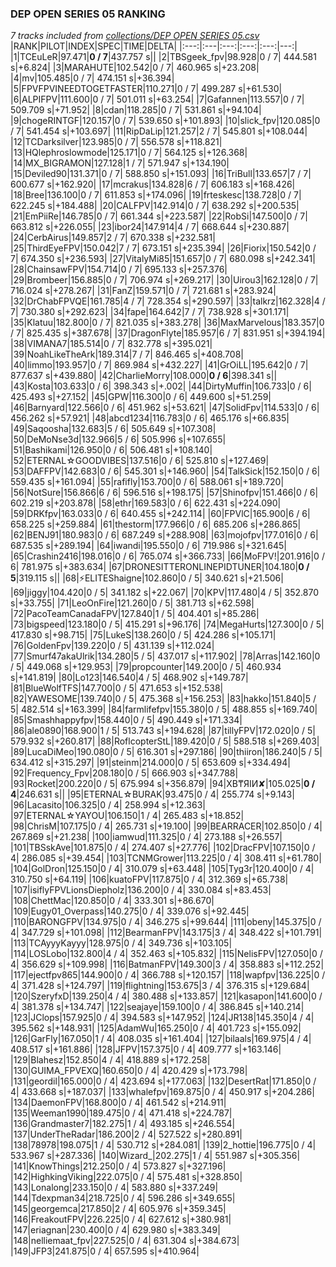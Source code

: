 ### DEP OPEN SERIES 05 RANKING
*7 tracks included from [collections/DEP OPEN SERIES 05.csv](/collections/DEP%20OPEN%20SERIES%2005.csv)*
|RANK|PILOT|INDEX|SPEC|TIME|DELTA|
|:---:|:---|:---:|:---:|:---:|---:|
|1|TCEuLeR|97.471|**0 / 7**|437.757 s||
|2|TBSgeek_fpv|98.928|0 / 7| 444.581 s|+6.824|
|3|MARAHUTE|102.542|0 / 7| 460.965 s|+23.208|
|4|mv|105.485|0 / 7| 474.151 s|+36.394|
|5|FPVFPVINEEDTOGETFASTER|110.271|0 / 7| 499.287 s|+61.530|
|6|ALPIFPV|111.600|0 / 7| 501.011 s|+63.254|
|7|Gafannen|113.557|0 / 7| 509.709 s|+71.952|
|8|cdan|118.285|0 / 7| 531.861 s|+94.104|
|9|chogeRINTGF|120.157|0 / 7| 539.650 s|+101.893|
|10|slick_fpv|120.085|0 / 7| 541.454 s|+103.697|
|11|RipDaLip|121.257|2 / 7| 545.801 s|+108.044|
|12|TCDarksilver|123.985|0 / 7| 556.578 s|+118.821|
|13|HQlephroslowmode|125.171|0 / 7| 564.125 s|+126.368|
|14|MX_BIGRAMON|127.128|1 / 7| 571.947 s|+134.190|
|15|Deviled90|131.371|0 / 7| 588.850 s|+151.093|
|16|TriBull|133.657|7 / 7| 600.677 s|+162.920|
|17|mcrakus|134.828|6 / 7| 606.183 s|+168.426|
|18|Bree|136.100|0 / 7| 611.853 s|+174.096|
|19|frteskesc|138.728|0 / 7| 622.245 s|+184.488|
|20|CALFPV|142.914|0 / 7| 638.292 s|+200.535|
|21|EmPiiRe|146.785|0 / 7| 661.344 s|+223.587|
|22|RobSi|147.500|0 / 7| 663.812 s|+226.055|
|23|ibor24|147.914|4 / 7| 668.644 s|+230.887|
|24|CerbAirus|149.857|2 / 7| 670.338 s|+232.581|
|25|ThirdEyeFPV|150.042|7 / 7| 673.151 s|+235.394|
|26|Fiorix|150.542|0 / 7| 674.350 s|+236.593|
|27|VitalyMi85|151.657|0 / 7| 680.098 s|+242.341|
|28|ChainsawFPV|154.714|0 / 7| 695.133 s|+257.376|
|29|Brombeer|156.885|0 / 7| 706.974 s|+269.217|
|30|Uirou3|162.128|0 / 7| 716.024 s|+278.267|
|31|FanZ|159.571|0 / 7| 721.681 s|+283.924|
|32|DrChabFPVQE|161.785|4 / 7| 728.354 s|+290.597|
|33|talkrz|162.328|4 / 7| 730.380 s|+292.623|
|34|fape|164.642|7 / 7| 738.928 s|+301.171|
|35|Klatuu|182.800|0 / 7| 821.035 s|+383.278|
|36|MaxMarvelous|183.357|0 / 7| 825.435 s|+387.678|
|37|DragonFlyte|185.957|6 / 7| 831.951 s|+394.194|
|38|VIMANA7|185.514|0 / 7| 832.778 s|+395.021|
|39|NoahLikeTheArk|189.314|7 / 7| 846.465 s|+408.708|
|40|limmo|193.957|0 / 7| 869.984 s|+432.227|
|41|GrOiLL|195.642|0 / 7| 877.637 s|+439.880|
|42|CharlieMorry|108.000|**0 / 6**|398.341 s||
|43|Kosta|103.633|0 / 6| 398.343 s|+.002|
|44|DirtyMuffin|106.733|0 / 6| 425.493 s|+27.152|
|45|GPW|116.300|0 / 6| 449.600 s|+51.259|
|46|Barnyard|122.566|0 / 6| 451.962 s|+53.621|
|47|SolidFpv|114.533|0 / 6| 456.262 s|+57.921|
|48|abcd1234|116.783|0 / 6| 465.176 s|+66.835|
|49|Saqoosha|132.683|5 / 6| 505.649 s|+107.308|
|50|DeMoNse3d|132.966|5 / 6| 505.996 s|+107.655|
|51|Bashikami|126.950|0 / 6| 506.481 s|+108.140|
|52|ETERNAL☆GOODVIBES|137.516|0 / 6| 525.810 s|+127.469|
|53|DAFFPV|142.683|0 / 6| 545.301 s|+146.960|
|54|TalkSick|152.150|0 / 6| 559.435 s|+161.094|
|55|rafifly|153.700|0 / 6| 588.061 s|+189.720|
|56|NotSure|156.866|6 / 6| 596.516 s|+198.175|
|57|Shinofpv|151.466|0 / 6| 602.219 s|+203.878|
|58|ethr|169.583|0 / 6| 622.431 s|+224.090|
|59|DRKfpv|163.033|0 / 6| 640.455 s|+242.114|
|60|FPVlC|165.900|6 / 6| 658.225 s|+259.884|
|61|thestorm|177.966|0 / 6| 685.206 s|+286.865|
|62|BENJ91|180.983|0 / 6| 687.249 s|+288.908|
|63|mojofpv|177.016|0 / 6| 687.535 s|+289.194|
|64|iwandi|195.550|0 / 6| 719.986 s|+321.645|
|65|Crashin2416|198.016|0 / 6| 765.074 s|+366.733|
|66|MoFPV!|201.916|0 / 6| 781.975 s|+383.634|
|67|DRONESITTERONLINEPIDTUNER|104.180|**0 / 5**|319.115 s||
|68|⚡ELITEShaigne|102.860|0 / 5| 340.621 s|+21.506|
|69|jiggy|104.420|0 / 5| 341.182 s|+22.067|
|70|KPV|117.480|4 / 5| 352.870 s|+33.755|
|71|LeoOnFire|121.260|0 / 5| 381.713 s|+62.598|
|72|PacoTeamCanadaFPV|127.840|1 / 5| 404.401 s|+85.286|
|73|bigspeed|123.180|0 / 5| 415.291 s|+96.176|
|74|MegaHurts|127.300|0 / 5| 417.830 s|+98.715|
|75|LukeS|138.260|0 / 5| 424.286 s|+105.171|
|76|GoldenFpv|139.220|0 / 5| 431.139 s|+112.024|
|77|Smurf47akaUlrik|134.280|5 / 5| 437.017 s|+117.902|
|78|Arras|142.160|0 / 5| 449.068 s|+129.953|
|79|propcounter|149.200|0 / 5| 460.934 s|+141.819|
|80|Lo123|146.540|4 / 5| 468.902 s|+149.787|
|81|BlueWolfTFS|147.700|0 / 5| 471.653 s|+152.538|
|82|YAWESOME|139.740|0 / 5| 475.368 s|+156.253|
|83|hakko|151.840|5 / 5| 482.514 s|+163.399|
|84|farmlifefpv|155.380|0 / 5| 488.855 s|+169.740|
|85|Smashhappyfpv|158.440|0 / 5| 490.449 s|+171.334|
|86|ale0890|168.900|1 / 5| 513.743 s|+194.628|
|87|tillyFPV|172.020|0 / 5| 579.932 s|+260.817|
|88|RoflcopterStL|189.420|0 / 5| 588.518 s|+269.403|
|89|LucaDiMeo|190.080|0 / 5| 616.301 s|+297.186|
|90|thiiron|186.240|5 / 5| 634.412 s|+315.297|
|91|steinm|214.000|0 / 5| 653.609 s|+334.494|
|92|Frequency_Fpv|208.180|0 / 5| 666.903 s|+347.788|
|93|Rocket|200.220|0 / 5| 675.994 s|+356.879|
|94|XB₸ЯIИ✘|105.025|**0 / 4**|246.631 s||
|95|ETERNAL☆BURAK|93.475|0 / 4| 255.774 s|+9.143|
|96|Lacasito|106.325|0 / 4| 258.994 s|+12.363|
|97|ETERNAL☆YAYOU|106.150|1 / 4| 265.483 s|+18.852|
|98|ChrisM|107.175|0 / 4| 265.731 s|+19.100|
|99|BEARRACER|102.850|0 / 4| 267.869 s|+21.238|
|100|iamwud|111.325|0 / 4| 273.188 s|+26.557|
|101|TBSskAve|101.875|0 / 4| 274.407 s|+27.776|
|102|DracFPV|107.150|0 / 4| 286.085 s|+39.454|
|103|TCNMGrower|113.225|0 / 4| 308.411 s|+61.780|
|104|GolDron|125.150|0 / 4| 310.079 s|+63.448|
|105|Tyg3r|120.400|0 / 4| 310.750 s|+64.119|
|106|kuatoFPV|117.875|0 / 4| 312.369 s|+65.738|
|107|isiflyFPVLionsDiepholz|136.200|0 / 4| 330.084 s|+83.453|
|108|ChettMac|120.850|0 / 4| 333.301 s|+86.670|
|109|Eugy01_Overpass|140.275|0 / 4| 339.076 s|+92.445|
|110|BARONGFPV|134.975|0 / 4| 346.275 s|+99.644|
|111|obeny|145.375|0 / 4| 347.729 s|+101.098|
|112|BearmanFPV|143.175|3 / 4| 348.422 s|+101.791|
|113|TCAyyyKayyy|128.975|0 / 4| 349.736 s|+103.105|
|114|LOSLobo|132.800|4 / 4| 352.463 s|+105.832|
|115|NelisFPV|127.050|0 / 4| 356.629 s|+109.998|
|116|BatmanFPV|149.300|3 / 4| 358.883 s|+112.252|
|117|ejectfpv865|144.900|0 / 4| 366.788 s|+120.157|
|118|wapfpv|136.225|0 / 4| 371.428 s|+124.797|
|119|flightning|153.675|3 / 4| 376.315 s|+129.684|
|120|SzeryfxD|139.250|4 / 4| 380.488 s|+133.857|
|121|kasapon|141.600|0 / 4| 381.378 s|+134.747|
|122|seajaye|159.100|0 / 4| 386.845 s|+140.214|
|123|JClops|157.925|0 / 4| 394.583 s|+147.952|
|124|JR138|145.350|4 / 4| 395.562 s|+148.931|
|125|AdamWu|165.250|0 / 4| 401.723 s|+155.092|
|126|GarFly|167.050|1 / 4| 408.035 s|+161.404|
|127|bilaals|169.975|4 / 4| 408.517 s|+161.886|
|128|JFPV|157.375|0 / 4| 409.777 s|+163.146|
|129|Blahesz|152.850|4 / 4| 418.889 s|+172.258|
|130|GUIMA_FPVEXQ|160.650|0 / 4| 420.429 s|+173.798|
|131|geordil|165.000|0 / 4| 423.694 s|+177.063|
|132|DesertRat|171.850|0 / 4| 433.668 s|+187.037|
|133|whalefpv|169.875|0 / 4| 450.917 s|+204.286|
|134|DaemonFPV|168.800|0 / 4| 461.542 s|+214.911|
|135|Weeman1990|189.475|0 / 4| 471.418 s|+224.787|
|136|Grandmaster7|182.275|1 / 4| 493.185 s|+246.554|
|137|UnderTheRadar|186.200|2 / 4| 527.522 s|+280.891|
|138|78978|198.075|1 / 4| 530.712 s|+284.081|
|139|2_hottie|196.775|0 / 4| 533.967 s|+287.336|
|140|Wizard_|202.275|1 / 4| 551.987 s|+305.356|
|141|KnowThings|212.250|0 / 4| 573.827 s|+327.196|
|142|HighkingViking|222.075|0 / 4| 575.481 s|+328.850|
|143|Lonalong|233.150|0 / 4| 583.880 s|+337.249|
|144|Tdexpman34|218.725|0 / 4| 596.286 s|+349.655|
|145|georgemca|217.850|2 / 4| 605.976 s|+359.345|
|146|FreakoutFPV|226.225|0 / 4| 627.612 s|+380.981|
|147|eriagnan|230.400|0 / 4| 629.980 s|+383.349|
|148|nelliemaat_fpv|227.525|0 / 4| 631.304 s|+384.673|
|149|JFP3|241.875|0 / 4| 657.595 s|+410.964|
